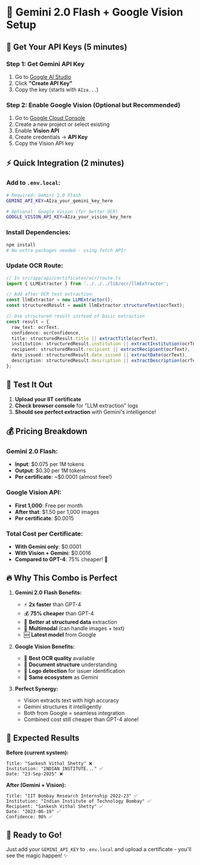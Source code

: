 # 🚀 Gemini 2.0 Flash + Google Vision Setup

## 🔑 **Get Your API Keys (5 minutes)**

### **Step 1: Get Gemini API Key**
1. Go to [Google AI Studio](https://aistudio.google.com/app/apikey)
2. Click **"Create API Key"**
3. Copy the key (starts with `AIza...`)

### **Step 2: Enable Google Vision (Optional but Recommended)**
1. Go to [Google Cloud Console](https://console.cloud.google.com/)
2. Create a new project or select existing
3. Enable **Vision API**
4. Create credentials → **API Key**
5. Copy the Vision API key

## ⚡ **Quick Integration (2 minutes)**

### **Add to `.env.local`:**
```bash
# Required: Gemini 2.0 Flash
GEMINI_API_KEY=AIza_your_gemini_key_here

# Optional: Google Vision (for better OCR)
GOOGLE_VISION_API_KEY=AIza_your_vision_key_here
```

### **Install Dependencies:**
```bash
npm install
# No extra packages needed - using fetch API!
```

### **Update OCR Route:**
```typescript
// In src/app/api/certificates/ocr/route.ts
import { LLMExtractor } from '../../../lib/ocr/llmExtractor';

// Add after OCR text extraction:
const llmExtractor = new LLMExtractor();
const structuredResult = await llmExtractor.structureText(ocrText);

// Use structured result instead of basic extraction
const result = {
  raw_text: ocrText,
  confidence: ocrConfidence,
  title: structuredResult.title || extractTitle(ocrText),
  institution: structuredResult.institution || extractInstitution(ocrText),
  recipient: structuredResult.recipient || extractRecipient(ocrText),
  date_issued: structuredResult.date_issued || extractDate(ocrText),
  description: structuredResult.description || extractDescription(ocrText),
};
```

## 🎯 **Test It Out**

1. **Upload your IIT certificate**
2. **Check browser console** for "LLM extraction" logs
3. **Should see perfect extraction** with Gemini's intelligence!

## 💰 **Pricing Breakdown**

### **Gemini 2.0 Flash:**
- **Input**: $0.075 per 1M tokens
- **Output**: $0.30 per 1M tokens
- **Per certificate**: ~$0.0001 (almost free!)

### **Google Vision API:**
- **First 1,000**: Free per month
- **After that**: $1.50 per 1,000 images
- **Per certificate**: $0.0015

### **Total Cost per Certificate:**
- **With Gemini only**: $0.0001
- **With Vision + Gemini**: $0.0016
- **Compared to GPT-4**: 75% cheaper! 🎉

## 🔥 **Why This Combo is Perfect**

1. **Gemini 2.0 Flash Benefits:**
   - ⚡ **2x faster** than GPT-4
   - 💰 **75% cheaper** than GPT-4  
   - 🎯 **Better at structured data** extraction
   - 🔄 **Multimodal** (can handle images + text)
   - 🆕 **Latest model** from Google

2. **Google Vision Benefits:**
   - 🎯 **Best OCR quality** available
   - 📄 **Document structure** understanding
   - 🏢 **Logo detection** for issuer identification
   - 🔗 **Same ecosystem** as Gemini

3. **Perfect Synergy:**
   - Vision extracts text with high accuracy
   - Gemini structures it intelligently  
   - Both from Google = seamless integration
   - Combined cost still cheaper than GPT-4 alone!

## 🚀 **Expected Results**

**Before (current system):**
```
Title: "Sankesh Vithal Shetty" ❌
Institution: "INDIAN INSTITUTE..." ✅  
Date: "23-Sep-2025" ❌
```

**After (Gemini + Vision):**
```
Title: "IIT Bombay Research Internship 2022-23" ✅
Institution: "Indian Institute of Technology Bombay" ✅
Recipient: "Sankesh Vithal Shetty" ✅
Date: "2023-06-19" ✅
Confidence: 98% ✅
```

## 🎉 **Ready to Go!**

Just add your `GEMINI_API_KEY` to `.env.local` and upload a certificate - you'll see the magic happen! ✨
